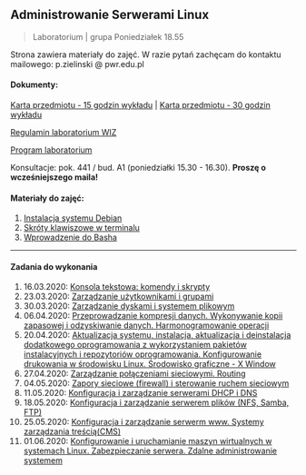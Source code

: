 ## Administrowanie Serwerami Linux
> Laboratorium | grupa Poniedziałek 18.55

Strona zawiera materiały do zajęć. W razie pytań zachęcam do kontaktu mailowego: p.zielinski @ pwr.edu.pl

#### Dokumenty:

[Karta przedmiotu - 15 godzin wykładu](docs/15h.pdf)  |  [Karta przedmiotu - 30 godzin wykładu](docs/30h.pdf)

[Regulamin laboratorium WIZ](docs/regulamin.pdf)

[Program laboratorium](0_lab.md)

Konsultacje: pok. 441 / bud. A1 (poniedziałki 15.30 - 16.30). **Proszę o wcześniejszego maila!**

#### Materiały do zajęć:

1. [Instalacja systemu Debian](1_installation.md)
2. [Skróty klawiszowe w terminalu](2_shortcuts.md)
3. [Wprowadzenie do Basha](3_bash_intro.md)

------

#### Zadania do wykonania

1. 16.03.2020: [Konsola tekstowa: komendy i skrypty](tasks_1.md)
2. 23.03.2020: [Zarządzanie użytkownikami i grupami](tasks_2.md)
3. 30.03.2020: [Zarządzanie dyskami i systemem plikowym](tasks_3.md)
4. 06.04.2020: [Przeprowadzanie kompresji danych. Wykonywanie kopii zapasowej i odzyskiwanie danych. Harmonogramowanie operacji](tasks_4.md)
5. 20.04.2020: [Aktualizacja systemu, instalacja, aktualizacja i deinstalacja dodatkowego oprogramowania z wykorzystaniem pakietów instalacyjnych i repozytoriów oprogramowania. Konfigurowanie drukowania w środowisku Linux. Środowisko graficzne - X Window](tasks_5.md)
6. 27.04.2020: [Zarządzanie połączeniami sieciowymi. Routing](tasks_6.md)
7. 04.05.2020: [Zapory sieciowe (firewall) i sterowanie ruchem sieciowym](tasks_7.md)
8. 11.05.2020: [Konfiguracja i zarządzanie serwerami DHCP i DNS](tasks_8.md)
9. 18.05.2020: [Konfiguracja i zarządzanie serwerem plików (NFS, Samba, FTP)](tasks_9.md)
10. 25.05.2020: [Konfiguracja i zarządzanie serwerm www. Systemy zarządzania treścią(CMS)](tasks_10.md)
11. 01.06.2020: [Konfigurowanie i uruchamianie maszyn wirtualnych w systemach Linux. Zabezpieczanie serwera. Zdalne administrowanie systemem](tasks_11.md)
